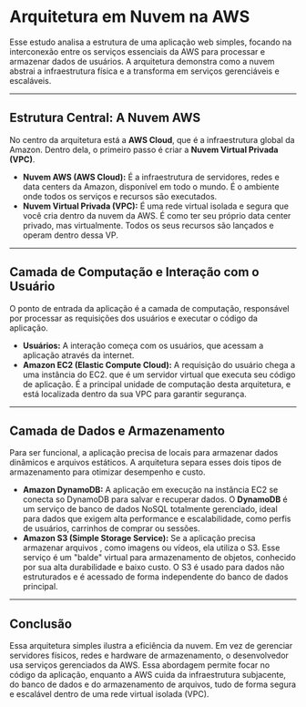 # Arquitetura em Nuvem na AWS
Esse estudo analisa a estrutura de uma aplicação web simples, focando na interconexão entre os serviços essenciais da AWS para processar e armazenar dados de usuários. A arquitetura  demonstra como a nuvem abstrai a infraestrutura física e a transforma em serviços gerenciáveis e escaláveis.

---
## Estrutura Central: A Nuvem AWS
No centro da arquitetura está a **AWS Cloud**, que é a infraestrutura global da Amazon. Dentro dela, o primeiro passo é criar a **Nuvem Virtual Privada (VPC)**.
* **Nuvem AWS (AWS Cloud):** É a infraestrutura de servidores, redes e data centers da Amazon, disponível em todo o mundo. É o ambiente onde todos os serviços e recursos são executados.
* **Nuvem Virtual Privada (VPC):** É uma rede virtual isolada e segura que você cria dentro da nuvem da AWS. É como ter seu próprio data center privado, mas virtualmente. Todos os seus recursos são lançados e operam dentro dessa VP.

---
## Camada de Computação e Interação com o Usuário
O ponto de entrada da aplicação é a camada de computação, responsável por processar as requisições dos usuários e executar o código da aplicação.
* **Usuários:** A interação começa com os usuários, que acessam a aplicação através da internet.
* **Amazon EC2 (Elastic Compute Cloud):** A requisição do usuário chega a uma instância do EC2. que é um servidor virtual que executa seu código de aplicação. É a principal unidade de computação desta arquitetura, e está localizada dentro da sua VPC para garantir segurança.

---
## Camada de Dados e Armazenamento
Para ser funcional, a aplicação precisa de locais para armazenar dados dinâmicos e arquivos estáticos. A arquitetura separa esses dois tipos de armazenamento para otimizar desempenho e custo.
* **Amazon DynamoDB:** A aplicação em execução na instância EC2 se conecta so DynamoDB para salvar e recuperar dados. O **DynamoDB** é um serviço de banco de dados NoSQL totalmente gerenciado, ideal para dados que exigem alta performance e escalabilidade, como perfis de usuários, carrinhos de comprar ou sessões.
* **Amazon S3 (Simple Storage Service):** Se a aplicação precisa armazenar arquivos , como imagens ou vídeos, ela utiliza o S3. Esse serviço é um "balde" virtual para armazenamento de objetos, conhecido por sua alta durabilidade e baixo custo. O S3 é usado para dados não estruturados e é acessado de forma independente do banco de dados principal.
---
## **Conclusão**
Essa arquitetura simples ilustra a eficiência da nuvem. Em vez de gerenciar servidores físicos, redes e hardware de armazenamento, o desenvolvedor usa serviços gerenciados da AWS. Essa abordagem permite focar no código da aplicação, enquanto a AWS cuida da infraestrutura subjacente, do banco de dados e do armazenamento de arquivos, tudo de forma segura e escalável dentro de uma rede virtual isolada (VPC).
